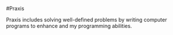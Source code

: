 #Praxis

Praxis includes solving well-defined problems by writing computer programs to enhance and my programming abilities. <br />

